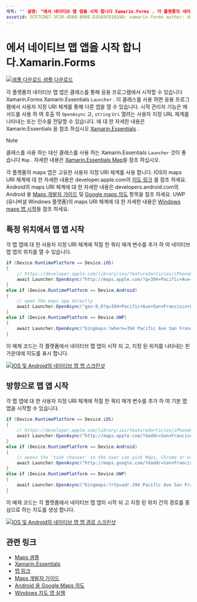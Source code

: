 ```yaml
---
제목: "" 설명: "에서 네이티브 맵 앱을 시작 합니다 Xamarin.Forms . 각 플랫폼의 네이티브 맵 앱은 시작 Xamarin.Forms 관리자 클래스를 통해 응용 프로그램에서 시작할 수 있습니다 Xamarin.Essentials ."
assetid: 5CF7CD67-3F20-4D80-B99E-D35A5FD1019A: xamarin-forms author: davidbritch: dabritch:: 10/30/2019-loc: [ Xamarin.Forms ,]입니다. Xamarin.Essentials
---
```


# <a name="launch-the-native-map-app-from-xamarinforms"></a>에서 네이티브 맵 앱을 시작 합니다.Xamarin.Forms

[![샘플 다운로드](~/media/shared/download.png) 샘플 다운로드](https://docs.microsoft.com/samples/xamarin/xamarin-forms-samples/workingwithmaps)

각 플랫폼의 네이티브 맵 앱은 클래스를 통해 응용 프로그램에서 시작할 수 있습니다 Xamarin.Forms Xamarin.Essentials `Launcher` . 이 클래스를 사용 하면 응용 프로그램에서 사용자 지정 URI 체계를 통해 다른 앱을 열 수 있습니다. 시작 관리자 기능은 메서드를 사용 하 여 호출 하 `OpenAsync` 고, `string` `Uri` 열려는 사용자 지정 URL 체계를 나타내는 또는 인수를 전달할 수 있습니다. 에 대 한 자세한 내용은 Xamarin.Essentials 을 참조 하십시오 [Xamarin.Essentials](~/essentials/index.md?context=xamarin/xamarin-forms) .

> [!NOTE]
> 클래스를 사용 하는 대신 클래스를 사용 하는 Xamarin.Essentials `Launcher` 것이 좋습니다 `Map` . 자세한 내용은 [ Xamarin.Essentials Map](~/essentials/maps.md?context=xamarin/xamarin-forms)을 참조 하십시오.

각 플랫폼의 maps 앱은 고유한 사용자 지정 URI 체계를 사용 합니다. IOS의 maps URI 체계에 대 한 자세한 내용은 developer.apple.com의 [지도 링크](https://developer.apple.com/library/archive/featuredarticles/iPhoneURLScheme_Reference/MapLinks/MapLinks.html) 를 참조 하세요. Android의 maps URI 체계에 대 한 자세한 내용은 developers.android.com의 Android 용 [Maps 개발자 가이드](https://developer.android.com/guide/components/intents-common.html#Maps) 및 [Google maps 의도](https://developers.google.com/maps/documentation/urls/android-intents) 항목을 참조 하세요. UWP (유니버설 Windows 플랫폼)의 maps URI 체계에 대 한 자세한 내용은 [Windows maps 앱 시작](/windows/uwp/launch-resume/launch-maps-app)을 참조 하세요.

## <a name="launch-the-map-app-at-a-specific-location"></a>특정 위치에서 맵 앱 시작

각 맵 앱에 대 한 사용자 지정 URI 체계에 적절 한 쿼리 매개 변수를 추가 하 여 네이티브 맵 앱의 위치를 열 수 있습니다.

```csharp
if (Device.RuntimePlatform == Device.iOS)
{
    // https://developer.apple.com/library/ios/featuredarticles/iPhoneURLScheme_Reference/MapLinks/MapLinks.html
    await Launcher.OpenAsync("http://maps.apple.com/?q=394+Pacific+Ave+San+Francisco+CA");
}
else if (Device.RuntimePlatform == Device.Android)
{
    // open the maps app directly
    await Launcher.OpenAsync("geo:0,0?q=394+Pacific+Ave+San+Francisco+CA");
}
else if (Device.RuntimePlatform == Device.UWP)
{
    await Launcher.OpenAsync("bingmaps:?where=394 Pacific Ave San Francisco CA");
}
```

이 예제 코드는 각 플랫폼에서 네이티브 맵 앱이 시작 되 고, 지정 된 위치를 나타내는 핀 가운데에 지도를 표시 합니다.

[![IOS 및 Android의 네이티브 맵 앱 스크린샷](native-map-app-images/location.png "네이티브 맵 앱")](native-map-app-images/location-large.png#lightbox "네이티브 맵 앱")

## <a name="launch-the-map-app-with-directions"></a>방향으로 맵 앱 시작

각 맵 앱에 대 한 사용자 지정 URI 체계에 적절 한 쿼리 매개 변수를 추가 하 여 기본 맵 앱을 시작할 수 있습니다.

```csharp
if (Device.RuntimePlatform == Device.iOS)
{
    // https://developer.apple.com/library/ios/featuredarticles/iPhoneURLScheme_Reference/MapLinks/MapLinks.html
    await Launcher.OpenAsync("http://maps.apple.com/?daddr=San+Francisco,+CA&saddr=cupertino");
}
else if (Device.RuntimePlatform == Device.Android)
{
    // opens the 'task chooser' so the user can pick Maps, Chrome or other mapping app
    await Launcher.OpenAsync("http://maps.google.com/?daddr=San+Francisco,+CA&saddr=Mountain+View");
}
else if (Device.RuntimePlatform == Device.UWP)
{
    await Launcher.OpenAsync("bingmaps:?rtp=adr.394 Pacific Ave San Francisco CA~adr.One Microsoft Way Redmond WA 98052");
}
```

이 예제 코드는 각 플랫폼에서 네이티브 맵 앱이 시작 되 고 지정 된 위치 간의 경로를 중심으로 하는 지도를 생성 합니다.

[![IOS 및 Android의 네이티브 맵 앱 경로 스크린샷](native-map-app-images/directions.png "네이티브 맵 앱 지침")](native-map-app-images/directions-large.png#lightbox "네이티브 맵 앱 지침")

## <a name="related-links"></a>관련 링크

- [Maps 샘플](https://docs.microsoft.com/samples/xamarin/xamarin-forms-samples/workingwithmaps)
- [Xamarin.Essentials](~/essentials/index.md?context=xamarin/xamarin-forms)
- [맵 링크](https://developer.apple.com/library/archive/featuredarticles/iPhoneURLScheme_Reference/MapLinks/MapLinks.html)
- [Maps 개발자 가이드](https://developer.android.com/guide/components/intents-common.html#Maps)
- [Android 용 Google Maps 의도](https://developers.google.com/maps/documentation/)
- [Windows 지도 앱 실행](/windows/uwp/launch-resume/launch-maps-app)
